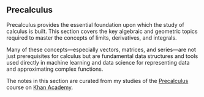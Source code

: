 ## Precalculus
Precalculus provides the essential foundation upon which the study of calculus is built. This section covers the key algebraic and geometric topics required to master the concepts of limits, derivatives, and integrals.

Many of these concepts—especially vectors, matrices, and series—are not just prerequisites for calculus but are fundamental data structures and tools used directly in machine learning and data science for representing data and approximating complex functions.

The notes in this section are curated from my studies of the [Precalculus](https://www.khanacademy.org/math/precalculus) course on [Khan Academy](https://www.khanacademy.org/).